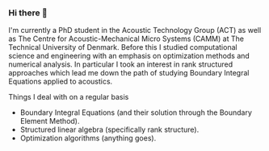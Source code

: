 ### Hi there 👋 

I'm currently a PhD student in the Acoustic Technology Group (ACT) as well as The Centre for Acoustic-Mechanical Micro Systems (CAMM) at The Technical University of Denmark. Before this I studied computational science and engineering with an emphasis on optimization methods and numerical analysis. In particular I took an interest in rank structured approaches which lead me down the path of studying Boundary Integral Equations applied to acoustics.

Things I deal with on a regular basis
* Boundary Integral Equations (and their solution through the Boundary Element Method).
* Structured linear algebra (specifically rank structure).
* Optimization algorithms (anything goes).

